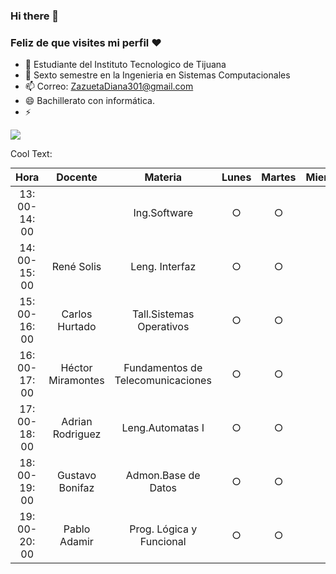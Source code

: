 ### Hi there 👋
### Feliz de que visites  mi perfil ♥
- 🌱 Estudiante del Instituto Tecnologico de Tijuana
- 🤔 Sexto semestre en la Ingenieria en Sistemas Computacionales
- 📫 Correo: ZazuetaDiana301@gmail.com
- 😄 Bachillerato con informática.
- ⚡ 

![](https://images.cooltext.com/5466593.png)

<a href="http://cooltext.com" target="_top"><img src="https://cooltext.com/images/ct_pixel.gif" width="80" height="15" alt="Cool Text: Logo and Graphics Generator" border="0" /></a>

|      Hora     |      Docente      |              Materia              | Lunes | Martes | Miercoles | Jueves | Viernes |
|:-------------:|:-----------------:|:---------------------------------:|:-----:|:------:|:---------:|:------:|:-------:|
| 13: 00-14: 00 |                   | Ing.Software                      |   ○   |    ○   |     ○     |    ○   |    ○    |
| 14: 00-15: 00 | René Solis        | Leng. Interfaz                    |   ○   |    ○   |     ○     |    ○   |         |
| 15: 00-16: 00 | Carlos Hurtado    | Tall.Sistemas Operativos          |   ○   |    ○   |     ○     |    ○   |         |
| 16: 00-17: 00 | Héctor Miramontes | Fundamentos de Telecomunicaciones |   ○   |    ○   |     ○     |    ○   |         |
| 17: 00-18: 00 | Adrian Rodriguez  | Leng.Automatas I                  |   ○   |    ○   |     ○     |    ○   |    ○    |
| 18: 00-19: 00 | Gustavo Bonifaz   | Admon.Base de Datos               |   ○   |    ○   |     ○     |    ○   |    ○    |
| 19: 00-20: 00 | Pablo Adamir      | Prog. Lógica y Funcional          |   ○   |    ○   |     ○     |    ○   |         |

<!--
**ZazuetaDiana/ZazuetaDiana** is a ✨ _special_ ✨ repository because its `README.md` (this file) appears on your GitHub profile.









